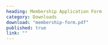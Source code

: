 ```yaml
---
heading: Membership Application Form
category: Downloads
download: "membership-form.pdf"
published: true
link: ""
---
```


